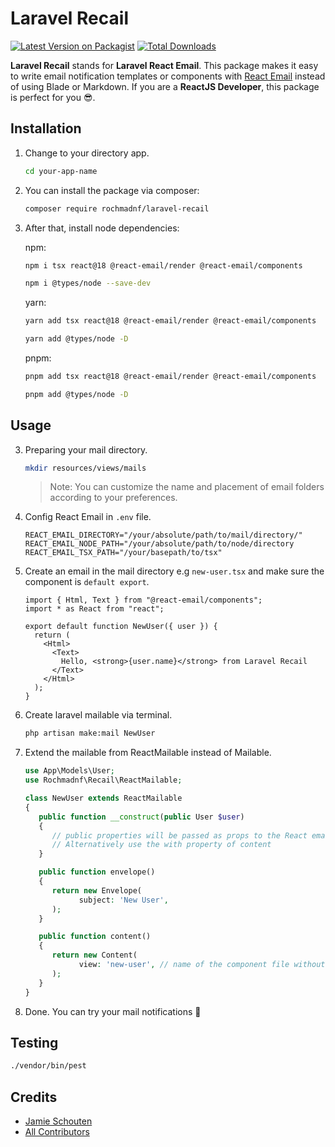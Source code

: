 # Laravel Recail

[![Latest Version on Packagist](https://img.shields.io/packagist/v/rochmadnf/laravel-recail.svg)](https://packagist.org/packages/rochmadnf/laravel-recail)
[![Total Downloads](https://img.shields.io/packagist/dt/rochmadnf/laravel-recail.svg)](https://packagist.org/packages/rochmadnf/laravel-recail)

**Laravel Recail** stands for **Laravel React Email**. This package makes it easy to write email notification templates or components with [React Email](https://react.email) instead of using Blade or Markdown. If you are a **ReactJS Developer**, this package is perfect for you 😎.

## Installation

1. Change to your directory app.
   ```bash
   cd your-app-name
   ```
2. You can install the package via composer:

   ```bash
   composer require rochmadnf/laravel-recail
   ```

3. After that, install node dependencies:

   npm:

   ```bash
   npm i tsx react@18 @react-email/render @react-email/components
   ```

   ```bash
   npm i @types/node --save-dev
   ```

   yarn:

   ```bash
   yarn add tsx react@18 @react-email/render @react-email/components
   ```

   ```bash
   yarn add @types/node -D
   ```

   pnpm:

   ```bash
   pnpm add tsx react@18 @react-email/render @react-email/components
   ```

   ```bash
   pnpm add @types/node -D
   ```

## Usage

3. Preparing your mail directory.

   ```bash
   mkdir resources/views/mails
   ```

   > Note: You can customize the name and placement of email folders according to your preferences.

4. Config React Email in `.env` file.
   ```env
   REACT_EMAIL_DIRECTORY="/your/absolute/path/to/mail/directory/"
   REACT_EMAIL_NODE_PATH="/your/absolute/path/to/node/directory
   REACT_EMAIL_TSX_PATH="/your/basepath/to/tsx"
   ```
5. Create an email in the mail directory e.g `new-user.tsx` and make sure the component is `default export`.

   ```tsx
   import { Html, Text } from "@react-email/components";
   import * as React from "react";

   export default function NewUser({ user }) {
     return (
       <Html>
         <Text>
           Hello, <strong>{user.name}</strong> from Laravel Recail
         </Text>
       </Html>
     );
   }
   ```

6. Create laravel mailable via terminal.
   ```bash
   php artisan make:mail NewUser
   ```
7. Extend the mailable from ReactMailable instead of Mailable.

   ```php
   use App\Models\User;
   use Rochmadnf\Recail\ReactMailable;

   class NewUser extends ReactMailable
   {
      public function __construct(public User $user)
      {
         // public properties will be passed as props to the React email component
         // Alternatively use the with property of content
      }

      public function envelope()
      {
         return new Envelope(
               subject: 'New User',
         );
      }

      public function content()
      {
         return new Content(
               view: 'new-user', // name of the component file without extension
         );
      }
   }
   ```

8. Done. You can try your mail notifications 🎉

## Testing

```bash
./vendor/bin/pest
```

## Credits

- [Jamie Schouten](https://github.com/maantje)
- [All Contributors](https://github.com/maantje/laravel-react-email/graphs/contributors)
